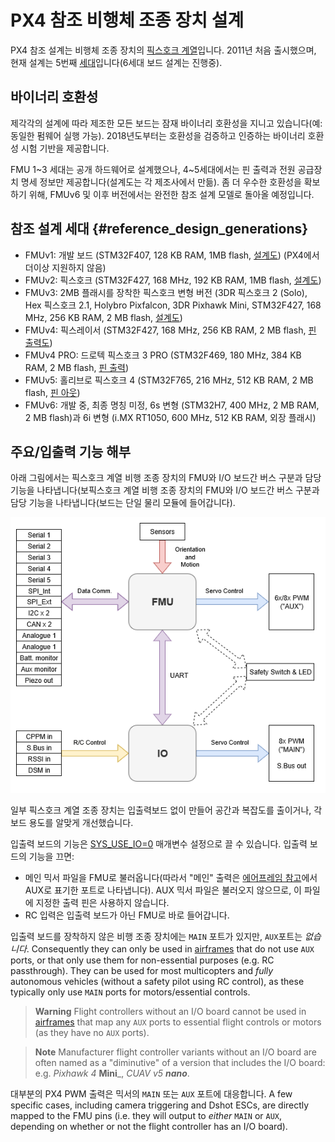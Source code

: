 # PX4 참조 비행체 조종 장치 설계

PX4 참조 설계는 비행체 조종 장치의 [픽스호크 계열](https://docs.px4.io/master/en/flight_controller/pixhawk_series.html)입니다. 2011년 처음 출시했으며, 현재 설계는 5번째 [세대](#reference_design_generations)입니다(6세대 보드 설계는 진행중).

## 바이너리 호환성

제각각의 설계에 따라 제조한 모든 보드는 잠재 바이너리 호환성을 지니고 있습니다(예: 동일한 펌웨어 실행 가능). 2018년도부터는 호환성을 검증하고 인증하는 바이너리 호환성 시험 기반을 제공합니다.

FMU 1~3 세대는 공개 하드웨어로 설계했으나, 4~5세대에서는 핀 출력과 전원 공급장치 명세 정보만 제공합니다(설계도는 각 제조사에서 만듦). 좀 더 우수한 호환성을 확보하기 위해, FMUv6 및 이후 버전에서는 완전한 참조 설계 모델로 돌아올 예정입니다.

## 참조 설계 세대 {#reference_design_generations}

* FMUv1: 개발 보드 \(STM32F407, 128 KB RAM, 1MB flash, [설계도](https://github.com/PX4/Hardware/tree/master/FMUv1)\) (PX4에서 더이상 지원하지 않음)
* FMUv2: 픽스호크 \(STM32F427, 168 MHz, 192 KB RAM, 1MB flash, [설계도](https://github.com/PX4/Hardware/tree/master/FMUv2)\)
* FMUv3: 2MB 플래시를 장착한 픽스호크 변형 버전 \(3DR 픽스호크 2 \(Solo\), Hex 픽스호크 2.1, Holybro Pixfalcon, 3DR Pixhawk Mini, STM32F427, 168 MHz, 256 KB RAM, 2 MB flash, [설계도](https://github.com/PX4/Hardware/tree/master/FMUv3_REV_D)\)
* FMUv4: 픽스레이서 \(STM32F427, 168 MHz, 256 KB RAM, 2 MB flash, [핀 출력도](https://docs.google.com/spreadsheets/d/1raRRouNsveQz8cj-EneWG6iW0dqGfRAifI91I2Sr5E0/edit#gid=1585075739)\) 
* FMUv4 PRO: 드로텍 픽스호크 3 PRO \(STM32F469, 180 MHz, 384 KB RAM, 2 MB flash, [핀 출력](https://docs.google.com/spreadsheets/d/1raRRouNsveQz8cj-EneWG6iW0dqGfRAifI91I2Sr5E0/edit#gid=1585075739)\)
* FMUv5: 홀리브로 픽스호크 4 \(STM32F765, 216 MHz, 512 KB RAM, 2 MB flash, [핀 아웃](https://docs.google.com/spreadsheets/d/1-n0__BYDedQrc_2NHqBenG1DNepAgnHpSGglke-QQwY/edit#gid=912976165)\)
* FMUv6: 개발 중, 최종 명칭 미정, 6s 변형 \(STM32H7, 400 MHz, 2 MB RAM, 2 MB flash\)과 6i 변형 \(i.MX RT1050, 600 MHz, 512 KB RAM, 외장 플래시\)

## 주요/입출력 기능 해부

아래 그림에서는 픽스호크 계열 비행 조종 장치의 FMU와 I/O 보드간 버스 구분과 담당 기능을 나타냅니다(보픽스호크 계열 비행 조종 장치의 FMU와 I/O 보드간 버스 구분과 담당 기능을 나타냅니다(보드는 단일 물리 모듈에 들어갑니다).

![PX4 Main/IO Functional Breakdown](../../assets/diagrams/px4_fmu_io_functions.png)

<!-- Draw.io version of file can be found here: https://drive.google.com/file/d/1H0nK7Ufo979BE9EBjJ_ccVx3fcsilPS3/view?usp=sharing -->

일부 픽스호크 계열 조종 장치는 입출력보드 없이 만들어 공간과 복잡도를 출이거나, 각 보드 용도를 알맞게 개선했습니다.

입출력 보드의 기능은 [SYS_USE_IO=0](../advanced/parameter_reference.md#SYS_USE_IO) 매개변수 설정으로 끌 수 있습니다. 입출력 보드의 기능을 끄면:

- 메인 믹서 파일을 FMU로 불러옵니다(따라서 "메인" 출력은 [에어프레임 참고](../airframes/airframe_reference.md)에서 AUX로 표기한 포트로 나타냅니다). AUX 믹서 파일은 불러오지 않으므로, 이 파일에 지정한 출력 핀은 사용하지 않습니다.
- RC 입력은 입출력 보드가 아닌 FMU로 바로 들어갑니다.

입출력 보드를 장착하지 않은 비행 조종 장치에는 `MAIN` 포트가 있지만, `AUX`포트는 *없습니다*. Consequently they can only be used in [airframes](../airframes/airframe_reference.md) that do not use `AUX` ports, or that only use them for non-essential purposes (e.g. RC passthrough). They can be used for most multicopters and *fully* autonomous vehicles (without a safety pilot using RC control), as these typically only use `MAIN` ports for motors/essential controls.

> **Warning** Flight controllers without an I/O board cannot be used in [airframes](../airframes/airframe_reference.md) that map any `AUX` ports to essential flight controls or motors (as they have no `AUX` ports).

<span></span>

> **Note** Manufacturer flight controller variants without an I/O board are often named as a "diminutive" of a version that includes the I/O board: e.g. *Pixhawk 4* **Mini**_, *CUAV v5 **nano***.

대부분의 PX4 PWM 출력은 믹서의 `MAIN` 또는 `AUX` 포트에 대응합니다. A few specific cases, including camera triggering and Dshot ESCs, are directly mapped to the FMU pins (i.e. they will output to *either* `MAIN` or `AUX`, depending on whether or not the flight controller has an I/O board).